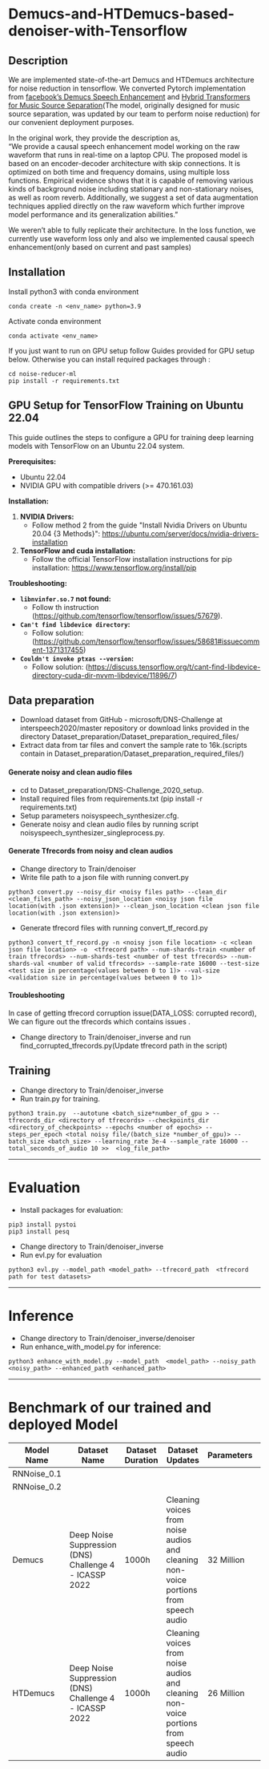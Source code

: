 # Demucs-and-HTDemucs-based-denoiser-with-Tensorflow


## Description

We are implemented state-of-the-art Demucs and HTDemucs architecture for noise reduction in tensorflow.
We converted Pytorch implementation from [facebook’s Demucs Speech Enhancement](https://github.com/facebookresearch/denoiser) and [Hybrid Transformers for Music Source Separation](https://arxiv.org/abs/2211.08553)(The model, originally designed for music source separation, was updated by our team to perform noise reduction) for our convenient deployment purposes.

In the original work, they provide the description as,  
“We provide a causal speech enhancement model working on the raw waveform that runs in real-time on a laptop CPU. The proposed model is based on an encoder-decoder architecture with skip connections. It is optimized on both time and frequency domains, using multiple loss functions. Empirical evidence shows that it is capable of removing various kinds of background noise including stationary and non-stationary noises, as well as room reverb. Additionally, we suggest a set of data augmentation techniques applied directly on the raw waveform which further improve model performance and its generalization abilities.”

We weren’t able to fully replicate their architecture. In the loss function, we currently use waveform loss only and also we implemented causal speech enhancement(only based on current and past samples)


## Installation

Install python3 with conda environment
```
conda create -n <env_name> python=3.9
```

Activate conda environment
```
conda activate <env_name>
```

If you just want to run on GPU setup follow Guides provided for GPU setup below. Otherwise you can install required packages through :
```
cd noise-reducer-ml
pip install -r requirements.txt
```


## GPU Setup for TensorFlow Training on Ubuntu 22.04

This guide outlines the steps to configure a GPU for training deep learning models with TensorFlow on an Ubuntu 22.04 system.

**Prerequisites:**

* Ubuntu 22.04
* NVIDIA GPU with compatible drivers (>= 470.161.03)

**Installation:**

1. **NVIDIA Drivers:**
    - Follow method 2 from the guide "Install Nvidia Drivers on Ubuntu 20.04 {3 Methods}": https://ubuntu.com/server/docs/nvidia-drivers-installation
2. **TensorFlow and cuda installation:**
    - Follow the official TensorFlow installation instructions for pip installation: https://www.tensorflow.org/install/pip

**Troubleshooting:**

- **`libnvinfer.so.7` not found:**
    - Follow th instruction (https://github.com/tensorflow/tensorflow/issues/57679).
- **`Can't find libdevice directory`:**
    - Follow solution:  (https://github.com/tensorflow/tensorflow/issues/58681#issuecomment-1371317455)
- **`Couldn't invoke ptxas --version`:**
    - Follow solution: (https://discuss.tensorflow.org/t/cant-find-libdevice-directory-cuda-dir-nvvm-libdevice/11896/7)



## Data preparation

- Download dataset from GitHub - microsoft/DNS-Challenge at interspeech2020/master repository or download links provided in the directory Dataset_preparation/Dataset_preparation_required_files/
-  Extract data from tar files and convert the sample rate to 16k.(scripts contain in Dataset_preparation/Dataset_preparation_required_files/)

#### Generate noisy and clean audio files 
  -  cd to Dataset_preparation/DNS-Challenge_2020_setup.
  -  Install required files from requirements.txt (pip install -r requirements.txt)
  -  Setup parameters noisyspeech_synthesizer.cfg.
  -  Generate noisy and clean audio files by running script noisyspeech_synthesizer_singleprocess.py.
 
#### Generate Tfrecords from noisy and clean audios
- Change directory to Train/denoiser
- Write file path to a json file with running convert.py

```
python3 convert.py --noisy_dir <noisy files path> --clean_dir <clean_files_path> --noisy_json_location <noisy json file location(with .json extension)> --clean_json_location <clean json file location(with .json extension)>
```
- Generate tfrecord files with running convert_tf_record.py
```
python3 convert_tf_record.py -n <noisy json file location> -c <clean json file location> -o  <tfrecord path> --num-shards-train <number of train tfrecords> --num-shards-test <number of test tfrecords> --num-shards-val <number of valid tfrecords> --sample-rate 16000 --test-size <test size in percentage(values between 0 to 1)> --val-size <validation size in percentage(values between 0 to 1)>
```


#### Troubleshooting
In case of getting tfrecord corruption issue(DATA_LOSS:  corrupted record), We can figure out the tfrecords which contains issues .
- Change directory to Train/denoiser_inverse and run find_corrupted_tfrecords.py(Update tfrecord path in the script)

## Training

- Change directory to Train/denoiser_inverse
- Run train.py for training. 
```
python3 train.py  --autotune <batch_size*number_of_gpu > --tfrecords_dir <directory of tfrecords> --checkpoints_dir <directory_of_checkpoints> --epochs <number of epochs> --steps_per_epoch <total noisy file/(batch_size *number_of_gpu)> --batch_size <batch_size> --learning_rate 3e-4 --sample_rate 16000 --total_seconds_of_audio 10 >>  <log_file_path> 
```

***
# Evaluation
- Install packages for evaluation:
```
pip3 install pystoi
pip3 install pesq
```
- Change directory to Train/denoiser_inverse
- Run evl.py for evaluation 
```
python3 evl.py --model_path <model_path> --tfrecord_path  <tfrecord path for test datasets>
```



***
# Inference

- Change directory to Train/denoiser_inverse/denoiser
- Run enhance_with_model.py for inference: 
```
python3 enhance_with_model.py --model_path  <model_path> --noisy_path <noisy_path> --enhanced_path <enhanced_path>
```


***
# Benchmark of our trained and deployed Model 

| Model Name                   | Dataset Name                                   | Dataset Duration | Dataset Updates                                            | Parameters | MOS Evaluation |
|------------------------------|------------------------------------------------|------------------|------------------------------------------------------------|------------|----------------|
| RNNoise_0.1 |                                               |                  |                                                            |            | 3.2024         |
| RNNoise_0.2                  |                                                |                  |                                                            |            | 3.4372         |
| Demucs                       | Deep Noise Suppression (DNS) Challenge 4 - ICASSP 2022 | 1000h           | Cleaning voices from noise audios and cleaning non-voice portions from speech audio | 32 Million | 3.6085         |
| HTDemucs                     | Deep Noise Suppression (DNS) Challenge 4 - ICASSP 2022 | 1000h           | Cleaning voices from noise audios and cleaning non-voice portions from speech audio | 26 Million | 3.7748         |


